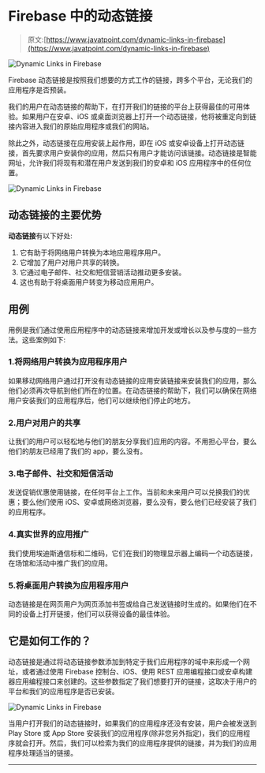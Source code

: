 # Firebase 中的动态链接

> 原文:[https://www.javatpoint.com/dynamic-links-in-firebase](https://www.javatpoint.com/dynamic-links-in-firebase)

![Dynamic Links in Firebase](../Images/347af6e9f7bd6f2108ee536de9be57a6.png)

Firebase 动态链接是按照我们想要的方式工作的链接，跨多个平台，无论我们的应用程序是否预装。

我们的用户在动态链接的帮助下，在打开我们的链接的平台上获得最佳的可用体验。如果用户在安卓、iOS 或桌面浏览器上打开一个动态链接，他将被重定向到链接内容进入我们的原始应用程序或我们的网站。

除此之外，动态链接在应用安装上起作用，即在 iOS 或安卓设备上打开动态链接，首先要求用户安装你的应用，然后只有用户才能访问该链接。动态链接是智能网址，允许我们将现有和潜在用户发送到我们的安卓和 iOS 应用程序中的任何位置。

![Dynamic Links in Firebase](../Images/0c5f3086b8b87e78eacd6edc4bc98ab3.png)

## 动态链接的主要优势

**动态链接**有以下好处:

1.  它有助于将网络用户转换为本地应用程序用户。
2.  它增加了用户对用户共享的转换。
3.  它通过电子邮件、社交和短信营销活动推动更多安装。
4.  这也有助于将桌面用户转变为移动应用用户。

## 用例

用例是我们通过使用应用程序中的动态链接来增加开发或增长以及参与度的一些方法。这些案例如下:

### 1.将网络用户转换为应用程序用户

如果移动网络用户通过打开没有动态链接的应用安装链接来安装我们的应用，那么他们必须再次导航到他们所在的位置。在动态链接的帮助下，我们可以确保在网络用户安装我们的应用程序后，他们可以继续他们停止的地方。

### 2.用户对用户的共享

让我们的用户可以轻松地与他们的朋友分享我们应用的内容。不用担心平台，要么他们的朋友已经用了我们的 app，要么没有。

### 3.电子邮件、社交和短信活动

发送促销优惠使用链接，在任何平台上工作。当前和未来用户可以兑换我们的优惠；要么他们使用 iOS、安卓或网络浏览器，要么没有，要么他们已经安装了我们的应用程序。

### 4.真实世界的应用推广

我们使用埃迪斯通信标和二维码，它们在我们的物理显示器上编码一个动态链接，在场馆和活动中推广我们的应用。

### 5.将桌面用户转换为应用程序用户

动态链接是在网页用户为网页添加书签或给自己发送链接时生成的。如果他们在不同的设备上打开链接，他们可以获得设备的最佳体验。

## 它是如何工作的？

动态链接是通过将动态链接参数添加到特定于我们应用程序的域中来形成一个网址，或者通过使用 Firebase 控制台、iOS、使用 REST 应用编程接口或安卓构建器应用编程接口来创建的。这些参数指定了我们想要打开的链接，这取决于用户的平台和我们的应用程序是否已安装。

![Dynamic Links in Firebase](../Images/62c7fd9fdaf65ca59640d7a91391b23a.png)

当用户打开我们的动态链接时，如果我们的应用程序还没有安装，用户会被发送到 Play Store 或 App Store 安装我们的应用程序(除非您另外指定)，我们的应用程序就会打开。然后，我们可以检索为我们的应用程序提供的链接，并为我们的应用程序处理适当的链接。

* * *